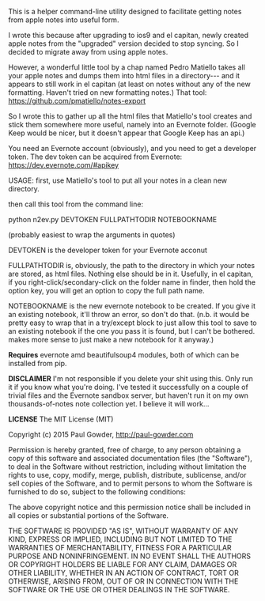 This is a helper command-line utility designed to facilitate getting notes from apple notes into useful form.

I wrote this because after upgrading to ios9 and el capitan, newly created apple notes from the "upgraded" version decided to stop syncing.  So I decided to migrate away from using apple notes.

However, a wonderful little tool by a chap named Pedro Matiello takes all your apple notes and dumps them into html files in a directory--- and it appears to still work in el capitan (at least on notes without any of the new formatting.  Haven't tried on new formatting notes.)  That tool: https://github.com/pmatiello/notes-export

So I wrote this to gather up all the html files that Matiello's tool creates and stick them somewhere more useful, namely into an Evernote folder.  (Google Keep would be nicer, but it doesn't appear that Google Keep has an api.)

You need an Evernote account (obviously), and you need to get a developer token.  The dev token can be acquired from Evernote: https://dev.evernote.com/#apikey

USAGE: first, use Matiello's tool to put all your notes in a clean new directory.

then call this tool from the command line:

python n2ev.py DEVTOKEN FULLPATHTODIR NOTEBOOKNAME

(probably easiest to wrap the arguments in quotes)

DEVTOKEN is the developer token for your Evernote acconut

FULLPATHTODIR is, obviously, the path to the directory in which your notes are stored, as html files.  Nothing else should be in it.  Usefully, in el capitan, if you right-click/secondary-click on the folder name in finder, then hold the option key, you will get an option to copy the full path name.  

NOTEBOOKNAME is the new evernote notebook to be created.  If you give it an existing notebook, it'll throw an error, so don't do that.  (n.b. it would be pretty easy to wrap that in a try/except block to just allow this tool to save to an existing notebook if the one you pass it is found, but I can't be bothered.  makes more sense to just make a new notebook for it anyway.)

**Requires**
evernote amd beautifulsoup4 modules, both of which can be installed from pip.

**DISCLAIMER**
I'm not responsible if you delete your shit using this.  Only run it if you know what you're doing.  I've tested it successfully on a couple of trivial files and the Evernote sandbox server, but haven't run it on my own thousands-of-notes note collection yet.  I believe it will work...

**LICENSE**
The MIT License (MIT)

Copyright (c) 2015 Paul Gowder, http://paul-gowder.com

Permission is hereby granted, free of charge, to any person obtaining a copy
of this software and associated documentation files (the "Software"), to deal
in the Software without restriction, including without limitation the rights
to use, copy, modify, merge, publish, distribute, sublicense, and/or sell
copies of the Software, and to permit persons to whom the Software is
furnished to do so, subject to the following conditions:

The above copyright notice and this permission notice shall be included in
all copies or substantial portions of the Software.

THE SOFTWARE IS PROVIDED "AS IS", WITHOUT WARRANTY OF ANY KIND, EXPRESS OR
IMPLIED, INCLUDING BUT NOT LIMITED TO THE WARRANTIES OF MERCHANTABILITY,
FITNESS FOR A PARTICULAR PURPOSE AND NONINFRINGEMENT. IN NO EVENT SHALL THE
AUTHORS OR COPYRIGHT HOLDERS BE LIABLE FOR ANY CLAIM, DAMAGES OR OTHER
LIABILITY, WHETHER IN AN ACTION OF CONTRACT, TORT OR OTHERWISE, ARISING FROM,
OUT OF OR IN CONNECTION WITH THE SOFTWARE OR THE USE OR OTHER DEALINGS IN
THE SOFTWARE.
